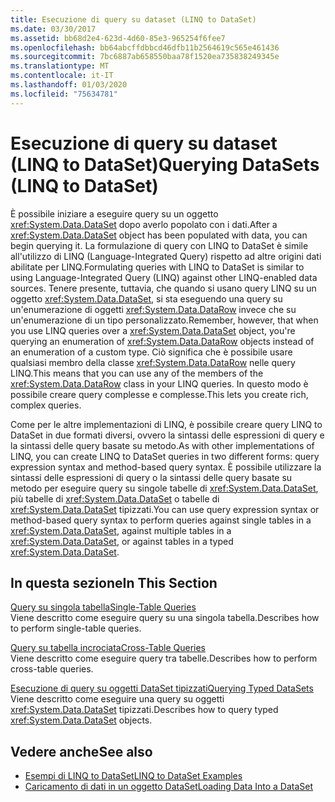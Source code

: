 ```yaml
---
title: Esecuzione di query su dataset (LINQ to DataSet)
ms.date: 03/30/2017
ms.assetid: bb68d2e4-623d-4d60-85e3-965254f6fee7
ms.openlocfilehash: bb64abcffdbbcd46dfb11b2564619c565e461436
ms.sourcegitcommit: 7bc6887ab658550baa78f1520ea735838249345e
ms.translationtype: MT
ms.contentlocale: it-IT
ms.lasthandoff: 01/03/2020
ms.locfileid: "75634781"
---
```

# <a name="querying-datasets-linq-to-dataset"></a><span data-ttu-id="48f29-102">Esecuzione di query su dataset (LINQ to DataSet)</span><span class="sxs-lookup"><span data-stu-id="48f29-102">Querying DataSets (LINQ to DataSet)</span></span>
<span data-ttu-id="48f29-103">È possibile iniziare a eseguire query su un oggetto <xref:System.Data.DataSet> dopo averlo popolato con i dati.</span><span class="sxs-lookup"><span data-stu-id="48f29-103">After a <xref:System.Data.DataSet> object has been populated with data, you can begin querying it.</span></span> <span data-ttu-id="48f29-104">La formulazione di query con LINQ to DataSet è simile all'utilizzo di LINQ (Language-Integrated Query) rispetto ad altre origini dati abilitate per LINQ.</span><span class="sxs-lookup"><span data-stu-id="48f29-104">Formulating queries with LINQ to DataSet is similar to using Language-Integrated Query (LINQ) against other LINQ-enabled data sources.</span></span> <span data-ttu-id="48f29-105">Tenere presente, tuttavia, che quando si usano query LINQ su un oggetto <xref:System.Data.DataSet>, si sta eseguendo una query su un'enumerazione di oggetti <xref:System.Data.DataRow> invece che su un'enumerazione di un tipo personalizzato.</span><span class="sxs-lookup"><span data-stu-id="48f29-105">Remember, however, that when you use LINQ queries over a <xref:System.Data.DataSet> object, you're querying an enumeration of <xref:System.Data.DataRow> objects instead of an enumeration of a custom type.</span></span> <span data-ttu-id="48f29-106">Ciò significa che è possibile usare qualsiasi membro della classe <xref:System.Data.DataRow> nelle query LINQ.</span><span class="sxs-lookup"><span data-stu-id="48f29-106">This means that you can use any of the members of the <xref:System.Data.DataRow> class in your LINQ queries.</span></span> <span data-ttu-id="48f29-107">In questo modo è possibile creare query complesse e complesse.</span><span class="sxs-lookup"><span data-stu-id="48f29-107">This lets you create rich, complex queries.</span></span>  
  
 <span data-ttu-id="48f29-108">Come per le altre implementazioni di LINQ, è possibile creare query LINQ to DataSet in due formati diversi, ovvero la sintassi delle espressioni di query e la sintassi delle query basate su metodo.</span><span class="sxs-lookup"><span data-stu-id="48f29-108">As with other implementations of LINQ, you can create LINQ to DataSet queries in two different forms: query expression syntax and method-based query syntax.</span></span> <span data-ttu-id="48f29-109">È possibile utilizzare la sintassi delle espressioni di query o la sintassi delle query basate su metodo per eseguire query su singole tabelle di <xref:System.Data.DataSet>, più tabelle di <xref:System.Data.DataSet> o tabelle di <xref:System.Data.DataSet> tipizzati.</span><span class="sxs-lookup"><span data-stu-id="48f29-109">You can use query expression syntax or method-based query syntax to perform queries against single tables in a <xref:System.Data.DataSet>, against multiple tables in a <xref:System.Data.DataSet>, or against tables in a typed <xref:System.Data.DataSet>.</span></span>  
  
## <a name="in-this-section"></a><span data-ttu-id="48f29-110">In questa sezione</span><span class="sxs-lookup"><span data-stu-id="48f29-110">In This Section</span></span>  
 [<span data-ttu-id="48f29-111">Query su singola tabella</span><span class="sxs-lookup"><span data-stu-id="48f29-111">Single-Table Queries</span></span>](single-table-queries-linq-to-dataset.md)  
 <span data-ttu-id="48f29-112">Viene descritto come eseguire query su una singola tabella.</span><span class="sxs-lookup"><span data-stu-id="48f29-112">Describes how to perform single-table queries.</span></span>  
  
 [<span data-ttu-id="48f29-113">Query su tabella incrociata</span><span class="sxs-lookup"><span data-stu-id="48f29-113">Cross-Table Queries</span></span>](cross-table-queries-linq-to-dataset.md)  
 <span data-ttu-id="48f29-114">Viene descritto come eseguire query tra tabelle.</span><span class="sxs-lookup"><span data-stu-id="48f29-114">Describes how to perform cross-table queries.</span></span>  
  
 [<span data-ttu-id="48f29-115">Esecuzione di query su oggetti DataSet tipizzati</span><span class="sxs-lookup"><span data-stu-id="48f29-115">Querying Typed DataSets</span></span>](querying-typed-datasets.md)  
 <span data-ttu-id="48f29-116">Viene descritto come eseguire una query su oggetti <xref:System.Data.DataSet> tipizzati.</span><span class="sxs-lookup"><span data-stu-id="48f29-116">Describes how to query typed <xref:System.Data.DataSet> objects.</span></span>  
  
## <a name="see-also"></a><span data-ttu-id="48f29-117">Vedere anche</span><span class="sxs-lookup"><span data-stu-id="48f29-117">See also</span></span>

- [<span data-ttu-id="48f29-118">Esempi di LINQ to DataSet</span><span class="sxs-lookup"><span data-stu-id="48f29-118">LINQ to DataSet Examples</span></span>](linq-to-dataset-examples.md)
- [<span data-ttu-id="48f29-119">Caricamento di dati in un oggetto DataSet</span><span class="sxs-lookup"><span data-stu-id="48f29-119">Loading Data Into a DataSet</span></span>](loading-data-into-a-dataset.md)
